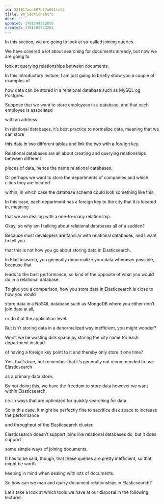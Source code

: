 ```yaml
---
id: 221017xon597hf7u661lvt5
title: 90_SectionIntro
desc: ''
updated: 1701194362050
created: 1701109773262
---
```

In this section, we are going to look at so-called joining queries.

We have covered a lot about searching for documents already, but now we are going to

look at querying relationships between documents.

In this introductory lecture, I am just going to briefly show you a couple of examples of

how data can be stored in a relational database such as MySQL og Postgres.

Suppose that we want to store employees in a database, and that each employee is associated

with an address.

In relational databases, it’s best practice to normalize data, meaning that we can store

this data in two different tables and link the two with a foreign key.

Relational databases are all about creating and querying relationships between different

pieces of data, hence the name relational databases.

Or perhaps we want to store the departments of companies and which cities they are located

within, in which case the database schema could look something like this.

In this case, each department has a foreign key to the city that it is located in, meaning

that we are dealing with a one-to-many relationship.

Okay, so why am I talking about relational databases all of a sudden?

Because most developers are familiar with relational databases, and I want to tell you

that this is not how you go about storing data in Elasticsearch.

In Elasticsearch, you generally denormalize your data whenever possible, because that

leads to the best performance, so kind of the opposite of what you would do in a relational database.

To give you a comparison, how you store data in Elasticsearch is close to how you would

store data in a NoSQL database such as MongoDB where you either don’t join data at all,

or do it at the application level.

But isn’t storing data in a denormalized way inefficient, you might wonder?

Won’t we be wasting disk space by storing the city name for each department instead

of having a foreign key point to it and thereby only store it one time?

Yes, that’s true, but remember that it’s generally not recommended to use Elasticsearch

as a primary data store.

By not doing this, we have the freedom to store data however we want within Elasticsearch,

i.e. in ways that are optimized for quickly searching for data.

So in this case, it might be perfectly fine to sacrifice disk space to increase the performance

and throughput of the Elasticsearch cluster.

Elasticsearch doesn’t support joins like relational databases do, but it does support

some simple ways of joining documents.

It has to be said, though, that these queries are pretty inefficient, so that might be worth

keeping in mind when dealing with lots of documents.

So how can we map and query document relationships in Elasticsearch?

Let’s take a look at which tools we have at our disposal in the following lectures.